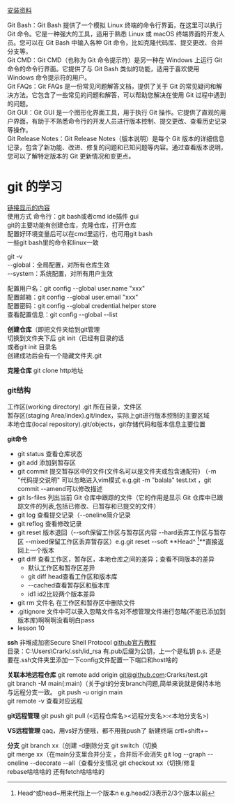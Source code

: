[安装资料](https://blog.csdn.net/mukes/article/details/115693833?ops_request_misc=%257B%2522request%255Fid%2522%253A%2522170392647116800184116590%2522%252C%2522scm%2522%253A%252220140713.130102334..%2522%257D&request_id=170392647116800184116590&biz_id=0&utm_medium=distribute.pc_search_result.none-task-blog-2~all~top_positive~default-4-115693833-null-null.142^v99^pc_search_result_base1&utm_term=git&spm=1018.2226.3001.4187)    

Git Bash：Git Bash 提供了一个模拟 Linux 终端的命令行界面，在这里可以执行 Git 命令。它是一种强大的工具，适用于熟悉 Linux 或 macOS 终端界面的开发人员。您可以在 Git Bash 中输入各种 Git 命令，比如克隆代码库、提交更改、合并分支等。    
Git CMD：Git CMD（也称为 Git 命令提示符）是另一种在 Windows 上运行 Git 命令的命令行界面。它提供了与 Git Bash 类似的功能，适用于喜欢使用 Windows 命令提示符的用户。    
Git FAQs：Git FAQs 是一份常见问题解答文档，提供了关于 Git 的常见疑问和解决方法。它包含了一些常见的问题和解答，可以帮助您解决在使用 Git 过程中遇到的问题。   
Git GUI：Git GUI 是一个图形化界面工具，用于执行 Git 操作。它提供了直观的用户界面，有助于不熟悉命令行的开发人员进行版本控制、提交更改、查看历史记录等操作。   
Git Release Notes：Git Release Notes（版本说明）是每个 Git 版本的详细信息记录，包含了新功能、改进、修复的问题和已知问题等内容。通过查看版本说明，您可以了解特定版本的 Git 更新情况和变更点。  


# git 的学习

[链接显示的内容](#连接到的文章内的部分)  
使用方式 命令行：git bash或者cmd    ide插件     gui  
git的主要功能有创建仓库，克隆仓库，打开仓库  
配置好环境变量后可以在cmd里运行，也可用git bash  
一些git bash里的命令和linux一致

git -v  
--global：全局配置，对所有仓库生效  
--system：系统配置，对所有用户生效  

配置用户名：git config --global user.name "xxx"  
配置邮箱：git config --global user.email "xxx"  
配置密码：git config --global credential.helper store  
查看配置信息：git config --global --list  

**创建仓库**（即把文件夹给到git管理  
切换到文件夹下后 git init（已经有目录的话  
或者git init 目录名  
创建成功后会有一个隐藏文件夹.git

**克隆仓库**
git clone http地址

### git结构
工作区(working directory) .git 所在目录，文件区  
暂存区(staging Area/index).git/index，实际上git进行版本控制的主要区域  
本地仓库(local repository).git/objects，git存储代码和版本信息主要位置  

**git命令**
+ git status 查看仓库状态  
+ git add 添加到暂存区  
+ git commit 提交暂存区中的文件(文件名可以是文件夹或包含通配符)  （-m "代码提交说明" 可以忽略进入vim模式 e.g.git -m "balala" test.txt ，git commit --amend可以修改描述
+ git ls-files 列出当前 Git 仓库中跟踪的文件（它的作用是显示 Git 仓库中已跟踪文件的列表,包括已修改、已暂存和已提交的文件）
+ git log 查看提交记录（--oneline简介记录
+ git reflog 查看修改记录
+ git reset 版本退回（--soft保留工作区与暂存区内容 --hard丢弃工作区与暂存区 --mixed保留工作区丢弃暂存区）e.g.git reset --soft **Head^ [^1]**直接返回上一个版本
+ git diff 查看工作区，暂存区，本地仓库之间的差异；查看不同版本的差异
	+ 默认工作区和暂存区差异 
	+ git diff head查看工作区和版本库  
	+ --cached查看暂存区和版本库    
	+ id1 id2比较两个版本差异
+  git rm 文件名 在工作区和暂存区中删除文件
+ .gitignore 文件中可以录入忽略文件名对不想管理文件进行忽略(不能已添加到版本库)啊啊啊没看明白pass
+ lesson 10

**ssh**
非堆成加密Secure Shell Protocol
[github官方教程](https://docs.github.com/zh/authentication/connecting-to-github-with-ssh/generating-a-new-ssh-key-and-adding-it-to-the-ssh-agent)  
目录：C:\Users\Crark/.ssh/id_rsa
有.pub后缀为公钥，上一个是私钥
p.s. 还是要在.ssh文件夹里添加一下config文件配置一下端口和host啥的

**关联本地远程仓库**
git remote add origin git@github.com:Crarks/test.git  
git branch -M main(:main)（关于git的分支branch问题,简单来说就是保持本地与远程分支一致。
git push -u origin main  
git remote -v 查看对应远程

**git远程管理**
git push
git pull (<远程仓库名><远程分支名>:<本地分支名>)

**VS远程管理**
qaq，用vs好方便哦，都不用我push了
新建终端 crtl+shift+~  

**分支**
git branch xx（创建  -d删除分支
git switch（切换  
git merge xx（在main分支里合并分支 ，合并后不会消失 
git log --graph --oneline --decorate --all（查看分支情况
git checkout xx（切换/修复  
rebase啥啥啥的
还有fetch啥啥啥的
[^1]:Head^或head~用来代指上一个版本n  e.g.head2/3表示2/3个版本以前

